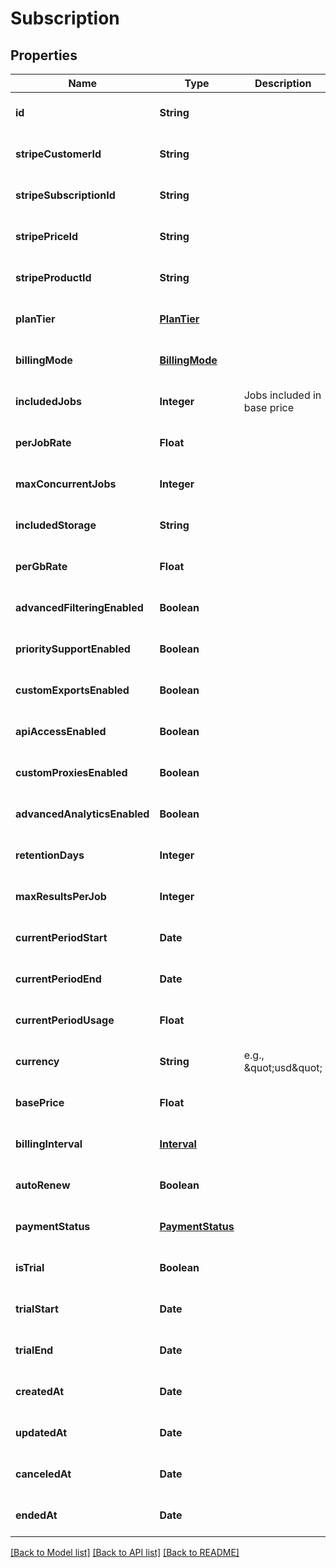 # Subscription
## Properties

| Name | Type | Description | Notes |
|------------ | ------------- | ------------- | -------------|
| **id** | **String** |  | [optional] [default to null] |
| **stripeCustomerId** | **String** |  | [optional] [default to null] |
| **stripeSubscriptionId** | **String** |  | [optional] [default to null] |
| **stripePriceId** | **String** |  | [optional] [default to null] |
| **stripeProductId** | **String** |  | [optional] [default to null] |
| **planTier** | [**PlanTier**](PlanTier.md) |  | [optional] [default to null] |
| **billingMode** | [**BillingMode**](BillingMode.md) |  | [optional] [default to null] |
| **includedJobs** | **Integer** | Jobs included in base price | [optional] [default to null] |
| **perJobRate** | **Float** |  | [optional] [default to null] |
| **maxConcurrentJobs** | **Integer** |  | [optional] [default to null] |
| **includedStorage** | **String** |  | [optional] [default to null] |
| **perGbRate** | **Float** |  | [optional] [default to null] |
| **advancedFilteringEnabled** | **Boolean** |  | [optional] [default to null] |
| **prioritySupportEnabled** | **Boolean** |  | [optional] [default to null] |
| **customExportsEnabled** | **Boolean** |  | [optional] [default to null] |
| **apiAccessEnabled** | **Boolean** |  | [optional] [default to null] |
| **customProxiesEnabled** | **Boolean** |  | [optional] [default to null] |
| **advancedAnalyticsEnabled** | **Boolean** |  | [optional] [default to null] |
| **retentionDays** | **Integer** |  | [optional] [default to null] |
| **maxResultsPerJob** | **Integer** |  | [optional] [default to null] |
| **currentPeriodStart** | **Date** |  | [optional] [default to null] |
| **currentPeriodEnd** | **Date** |  | [optional] [default to null] |
| **currentPeriodUsage** | **Float** |  | [optional] [default to null] |
| **currency** | **String** | e.g., \&quot;usd\&quot; | [optional] [default to null] |
| **basePrice** | **Float** |  | [optional] [default to null] |
| **billingInterval** | [**Interval**](Interval.md) |  | [optional] [default to null] |
| **autoRenew** | **Boolean** |  | [optional] [default to null] |
| **paymentStatus** | [**PaymentStatus**](PaymentStatus.md) |  | [optional] [default to null] |
| **isTrial** | **Boolean** |  | [optional] [default to null] |
| **trialStart** | **Date** |  | [optional] [default to null] |
| **trialEnd** | **Date** |  | [optional] [default to null] |
| **createdAt** | **Date** |  | [optional] [default to null] |
| **updatedAt** | **Date** |  | [optional] [default to null] |
| **canceledAt** | **Date** |  | [optional] [default to null] |
| **endedAt** | **Date** |  | [optional] [default to null] |

[[Back to Model list]](../README.md#documentation-for-models) [[Back to API list]](../README.md#documentation-for-api-endpoints) [[Back to README]](../README.md)

